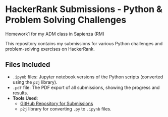 # HackerRank Submissions - Python & Problem Solving Challenges
Homework1 for my ADM class in Sapienza (RM)

This repository contains my submissions for various Python challenges and problem-solving exercises on HackerRank.

## Files Included

- `.ipynb` files: Jupyter notebook versions of the Python scripts (converted using the `p2j` library).
- `.pdf` file: The PDF export of all submissions, showing the progress and results.
- **Tools Used**:
    - [GitHub Repository for Submissions](https://github.com/vokbuda/submissions_hackerrank)
    - `p2j` library for converting `.py` to `.ipynb` files.
